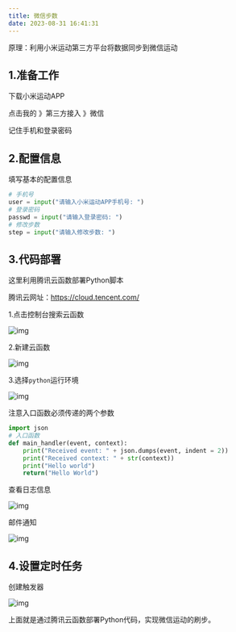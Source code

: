 ```yaml
---
title: 微信步数
date: 2023-08-31 16:41:31
---
```


原理：利用小米运动第三方平台将数据同步到微信运动



## 1.准备工作



下载小米运动APP



点击我的 》第三方接入 》微信



记住手机和登录密码



## 2.配置信息



填写基本的配置信息



```python
# 手机号
user = input("请输入小米运动APP手机号: ")
# 登录密码
passwd = input("请输入登录密码: ")
# 修改步数
step = input("请输入修改步数: ")
```



## 3.代码部署



这里利用腾讯云函数部署Python脚本



腾讯云网址：https://cloud.tencent.com/



1.点击控制台搜索云函数



![img](https://gitee.com/gmbjzg/xybc_gzh/raw/master/2021-6-21/1624280347600-image.png)



2.新建云函数



![img](https://gitee.com/gmbjzg/xybc_gzh/raw/master/2021-6-21/1624280374162-image.png)



3.选择`python`运行环境



![img](https://gitee.com/gmbjzg/xybc_gzh/raw/master/2021-6-21/1624280383558-image.png)



注意入口函数必须传递的两个参数



```python
import json
# 入口函数
def main_handler(event, context):
    print("Received event: " + json.dumps(event, indent = 2)) 
    print("Received context: " + str(context))
    print("Hello world")
    return("Hello World")
```



查看日志信息



![img](https://gitee.com/gmbjzg/xybc_gzh/raw/master/2021-6-21/1624280395945-image.png)



邮件通知



![img](https://gitee.com/gmbjzg/xybc_gzh/raw/master/2021-6-21/1624280404084-image.png)



## 4.设置定时任务



创建触发器



![img](https://gitee.com/gmbjzg/xybc_gzh/raw/master/2021-6-21/1624280412410-image.png)



上面就是通过腾讯云函数部署Python代码，实现微信运动的刷步。
